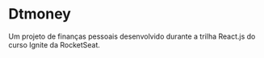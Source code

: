 # Dtmoney
Um projeto de finanças pessoais desenvolvido durante a trilha React.js do curso Ignite da RocketSeat.